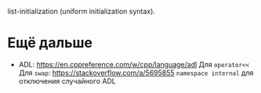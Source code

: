 list-initialization (uniform initialization syntax).

# Ещё дальше
* ADL:
  https://en.cppreference.com/w/cpp/language/adl
  Для `operator<<`
  Для `swap`: https://stackoverflow.com/a/5695855
  `namespace internal` для отключения случайного ADL
